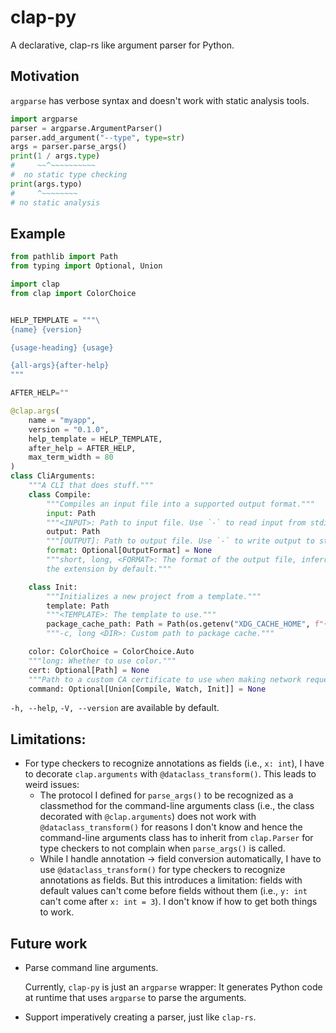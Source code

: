 # clap-py

A declarative, clap-rs like argument parser for Python.

## Motivation

`argparse` has verbose syntax and doesn't work with static analysis tools.

```python
import argparse
parser = argparse.ArgumentParser()
parser.add_argument("--type", type=str)
args = parser.parse_args()
print(1 / args.type)
#     ~~^~~~~~~~~~~
#  no static type checking
print(args.typo)
#     ^~~~~~~~~
# no static analysis
```

## Example

```python
from pathlib import Path
from typing import Optional, Union

import clap
from clap import ColorChoice


HELP_TEMPLATE = """\
{name} {version}

{usage-heading} {usage}

{all-args}{after-help}
"""

AFTER_HELP=""

@clap.args(
    name = "myapp",
    version = "0.1.0",
    help_template = HELP_TEMPLATE,
    after_help = AFTER_HELP,
    max_term_width = 80
)
class CliArguments:
    """A CLI that does stuff."""
    class Compile:
        """Compiles an input file into a supported output format."""
        input: Path
        """<INPUT>: Path to input file. Use `-` to read input from stdin."""
        output: Path
        """[OUTPUT]: Path to output file. Use `-` to write output to stdout."""
        format: Optional[OutputFormat] = None
        """short, long, <FORMAT>: The format of the output file, inferred from
        the extension by default."""

    class Init:
        """Initializes a new project from a template."""
        template: Path
        """<TEMPLATE>: The template to use."""
        package_cache_path: Path = Path(os.getenv("XDG_CACHE_HOME", f"{os.getenv("HOME")}/.cache"))
        """-c, long <DIR>: Custom path to package cache."""

    color: ColorChoice = ColorChoice.Auto
    """long: Whether to use color."""
    cert: Optional[Path] = None
    """Path to a custom CA certificate to use when making network requests."""
    command: Optional[Union[Compile, Watch, Init]] = None
```

`-h, --help`, `-V, --version` are available by default.

## Limitations:

- For type checkers to recognize annotations as fields (i.e., `x: int`), I have
  to decorate `clap.arguments` with `@dataclass_transform()`. This leads to
  weird issues:
  * The protocol I defined for `parse_args()` to be recognized as a classmethod
    for the command-line arguments class (i.e., the class decorated with
    `@clap.arguments`) does not work with `@dataclass_transform()` for reasons I don't know
    and hence the command-line arguments class has to inherit from `clap.Parser`
    for type checkers to not complain when `parse_args()` is called.
  * While I handle annotation -> field conversion automatically, I have to use
    `@dataclass_transform()` for type checkers to recognize annotations as fields.
    But this introduces a limitation: fields with default values can't come before
    fields without them (i.e., `y: int` can't come after `x: int = 3`). I don't
    know if how to get both things to work.

## Future work

- Parse command line arguments.

  Currently, `clap-py` is just an `argparse` wrapper: It generates Python code
  at runtime that uses `argparse` to parse the arguments.

- Support imperatively creating a parser, just like `clap-rs`.
